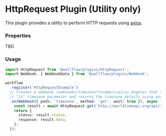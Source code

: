 # HttpRequest Plugin (Utility only)

This plugin provides a utility to perform HTTP requests using [axios](https://github.com/axios/axios).

### Properties

TBD

### Usage

```typescript
import HttpRequest from '@wallflow/plugins/HttpRequest';
import WebHook, { WebHookData } from '@wallflow/plugins/WebHook';

workflow
  .register('HttpRequestExample')
  // Creates a webhook /webhooks/timezone?tz=America/Los_Angeles that accepts a
  // "tz" timezone parameter and returns the timezone details using worldtimeapi.org.
  .on(WebHook({ path: 'timezone', method: 'get', wait: true }), async (job: Job<WebHookData<unknown, { tz: string }>>) => {
    const result = await HttpRequest.get(`http://worldtimeapi.org/api/timezone/${job.data.query.tz ?? 'America/New_York'}`);
    return {
      status: result.status,
      response: result.data,
    };
  });

```
